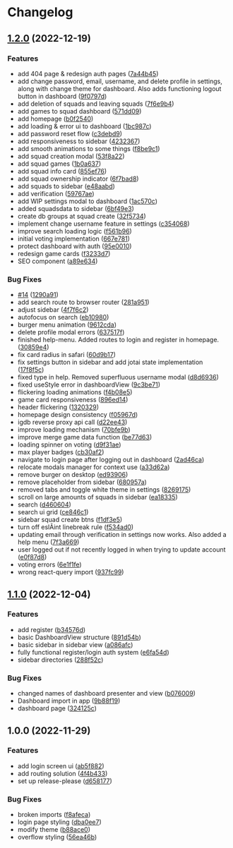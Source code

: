 # Changelog

## [1.2.0](https://github.com/MartinRybergLaude/GameSquad/compare/v1.1.0...v1.2.0) (2022-12-19)


### Features

* add 404 page & redesign auth pages ([7a44b45](https://github.com/MartinRybergLaude/GameSquad/commit/7a44b45a161917faac4312c64c1ff8e781a4ab6c))
* add change password, email, username, and delete profile in settings, along with change theme for dashboard. Also adds functioning logout button in dashboard ([9f0797d](https://github.com/MartinRybergLaude/GameSquad/commit/9f0797dda6ca8771fa85195ae70bb69275043f31))
* add deletion of squads and leaving squads ([7f6e9b4](https://github.com/MartinRybergLaude/GameSquad/commit/7f6e9b4ba11b685bc880b3aa6ec507a3489f90d7))
* add games to squad dashboard ([571dd09](https://github.com/MartinRybergLaude/GameSquad/commit/571dd09195ba2eb96e52a6c6d7aba7bb561ac5e5))
* add homepage ([b0f2540](https://github.com/MartinRybergLaude/GameSquad/commit/b0f25404123c27571d1e84041d80d36fdfae03dc))
* add loading & error ui to dashboard ([1bc987c](https://github.com/MartinRybergLaude/GameSquad/commit/1bc987c2827a8a748ebc2eca1c781882c49e0ef4))
* add password reset flow ([c3debd9](https://github.com/MartinRybergLaude/GameSquad/commit/c3debd9a24348024dec926d1917f667c1821f772))
* add responsiveness to sidebar ([4232367](https://github.com/MartinRybergLaude/GameSquad/commit/4232367b75cfa385da23b5bdc404a0b860a7b127))
* add smooth animations to some things ([f8be9c1](https://github.com/MartinRybergLaude/GameSquad/commit/f8be9c1b058d6c5240968af41af8b4f7a035a4e4))
* add squad creation modal ([53f8a22](https://github.com/MartinRybergLaude/GameSquad/commit/53f8a22e0cce7845deae587cf0eed9bea90b30bd))
* add squad games ([1b0a637](https://github.com/MartinRybergLaude/GameSquad/commit/1b0a63729331d53909cc9cd99153da20afaa2d50))
* add squad info card ([855ef76](https://github.com/MartinRybergLaude/GameSquad/commit/855ef7674df661d0dcbcffb61b300a24249ec39a))
* add squad ownership indicator ([6f7bad8](https://github.com/MartinRybergLaude/GameSquad/commit/6f7bad8394065666017c7d62964978d202003078))
* add squads to sidebar ([e48aabd](https://github.com/MartinRybergLaude/GameSquad/commit/e48aabd0e5f85e1b5adb2d313f973de6fcb0c7b3))
* add verification ([59767ae](https://github.com/MartinRybergLaude/GameSquad/commit/59767ae3128429686c5cd4cef8fb767bb34175a7))
* add WIP settings modal to dashboard ([1ac570c](https://github.com/MartinRybergLaude/GameSquad/commit/1ac570cf2f5f84ec5607f9b78576496885fde869))
* added squadsdata to sidebar ([6bf49e3](https://github.com/MartinRybergLaude/GameSquad/commit/6bf49e318fc350b85e0c580c783bb2bdc25a54da))
* create db groups at squad create ([32f5734](https://github.com/MartinRybergLaude/GameSquad/commit/32f5734220ddb4fb2326518fd6def288b2d54d7b))
* implement change username feature in settings ([c354068](https://github.com/MartinRybergLaude/GameSquad/commit/c3540680d4f89ee01cbe62ef516ac2a387e23846))
* improve search loading logic ([f561b96](https://github.com/MartinRybergLaude/GameSquad/commit/f561b96f7ea79ae8295d9d353dcfdc11d665617f))
* initial voting implementation ([667e781](https://github.com/MartinRybergLaude/GameSquad/commit/667e781198930d64e52c0b813e536f53816a277f))
* protect dashboard with auth ([95e0010](https://github.com/MartinRybergLaude/GameSquad/commit/95e0010c7e6b6f821aa32bfd16ab83686525ad3c))
* redesign game cards ([f3233d7](https://github.com/MartinRybergLaude/GameSquad/commit/f3233d78e23bd229316f2237210292262cd1dfb1))
* SEO component ([a89e634](https://github.com/MartinRybergLaude/GameSquad/commit/a89e634fe4fc9ca8a555254b088e80c965aa4b6e))


### Bug Fixes

* [#14](https://github.com/MartinRybergLaude/GameSquad/issues/14) ([1290a91](https://github.com/MartinRybergLaude/GameSquad/commit/1290a91a7aa1a7eaa2d82184223a17fe9250ba12))
* add search route to browser router ([281a951](https://github.com/MartinRybergLaude/GameSquad/commit/281a9518fd8def9b8959c11333af8116a1a922f7))
* adjust sidebar ([4f7f6c2](https://github.com/MartinRybergLaude/GameSquad/commit/4f7f6c29e60ba4666d4632f34435097f3b8e4b05))
* autofocus on search ([eb10980](https://github.com/MartinRybergLaude/GameSquad/commit/eb1098010df08d6280a855bf862f7adeac886645))
* burger menu animation ([9612cda](https://github.com/MartinRybergLaude/GameSquad/commit/9612cda9596f3aa29a34940f81295c744e9e1199))
* delete profile modal errors ([637517f](https://github.com/MartinRybergLaude/GameSquad/commit/637517f2600c981429d8b480b9d07c6c6aeabdb9))
* finished help-menu. Added routes to login and register in homepage. ([30859e4](https://github.com/MartinRybergLaude/GameSquad/commit/30859e449d7a0b6511dcf7ec91b6eea816df6b4d))
* fix card radius in safari ([60d9b17](https://github.com/MartinRybergLaude/GameSquad/commit/60d9b17b0acffbe22c986631dbda1668302a11dc))
* fix settings button in sidebar and add jotai state implementation ([17f8f5c](https://github.com/MartinRybergLaude/GameSquad/commit/17f8f5c9bb79a7bb25b448fb19a8355bedd3f7ca))
* fixed type in help. Removed superfluous username modal ([d8d6936](https://github.com/MartinRybergLaude/GameSquad/commit/d8d693664d4ab885a54f335c76e9efa90c8b512a))
* fixed useStyle error in dashboardView ([9c3be71](https://github.com/MartinRybergLaude/GameSquad/commit/9c3be71468f909468900a047c5aa6977d2ba5149))
* flickering loading animations ([f4b08e5](https://github.com/MartinRybergLaude/GameSquad/commit/f4b08e5a29c2021afa8916271c2d0d419151cb65))
* game card responsiveness ([896ed14](https://github.com/MartinRybergLaude/GameSquad/commit/896ed14f5d6e6634e61a86715ccd0e6ba75ec065))
* header flickering ([1320329](https://github.com/MartinRybergLaude/GameSquad/commit/1320329847d8ca7d97ec58bc9c36d6809bb851cc))
* homepage design consistency ([f05967d](https://github.com/MartinRybergLaude/GameSquad/commit/f05967d2e8c3a6ccb2631a367feae5840de259df))
* igdb reverse proxy api call ([d22ee43](https://github.com/MartinRybergLaude/GameSquad/commit/d22ee4368e722004784018061a214b24d8aefab3))
* improve loading mechanism ([70bfe9b](https://github.com/MartinRybergLaude/GameSquad/commit/70bfe9b9b94e3ab2a52ddc22debcd0d52c173e3e))
* improve merge game data function ([be77d63](https://github.com/MartinRybergLaude/GameSquad/commit/be77d634325bdb436859e42f13ccd7fc2fed88f8))
* loading spinner on voting ([d9f31ae](https://github.com/MartinRybergLaude/GameSquad/commit/d9f31ae68fa0c0d8dfd7aea0a865a452f48553d2))
* max player badges ([cb30af2](https://github.com/MartinRybergLaude/GameSquad/commit/cb30af271c03ea8fffe3f822257d00e8bc79561d))
* navigate to login page after logging out in dashboard ([2ad46ca](https://github.com/MartinRybergLaude/GameSquad/commit/2ad46ca5e03e5c3a97931a5cb0400e5c0eb8e386))
* relocate modals manager for context use ([a33d62a](https://github.com/MartinRybergLaude/GameSquad/commit/a33d62a939235c1202bf4f543dfc27380c2e4f39))
* remove burger on desktop ([ed93906](https://github.com/MartinRybergLaude/GameSquad/commit/ed93906a8e79f0b6e88fa8126c4bc8a56e565e6b))
* remove placeholder from sidebar ([680957a](https://github.com/MartinRybergLaude/GameSquad/commit/680957a62d0c02f95f1a4a82d318652558e4f5e2))
* removed tabs and toggle white theme in settings ([8269175](https://github.com/MartinRybergLaude/GameSquad/commit/8269175e94f0a94728ba50faaf095c577de7ad1c))
* scroll on large amounts of squads in sidebar ([ea18335](https://github.com/MartinRybergLaude/GameSquad/commit/ea1833513de60fc6c6b96fe51673ae7f87a41b2b))
* search ([d460604](https://github.com/MartinRybergLaude/GameSquad/commit/d4606041422cd2bcc8d99faccdcc365f8c49f33d))
* search ui grid ([ce846c1](https://github.com/MartinRybergLaude/GameSquad/commit/ce846c1ba9ba30e20de0c4a022bbb1ef477cc965))
* sidebar squad create btns ([f1df3e5](https://github.com/MartinRybergLaude/GameSquad/commit/f1df3e546b8d25ff88fbbd93e4adbaf6e1c214e0))
* turn off eslÃint linebreak rule ([f534ad0](https://github.com/MartinRybergLaude/GameSquad/commit/f534ad01d59e1d824925ff0353b3c45136220f1b))
* updating email through verification in settings now works. Also added a help menu ([7f3a669](https://github.com/MartinRybergLaude/GameSquad/commit/7f3a669baf7433e3f3fcbe51f7465501f0947845))
* user logged out if not recently logged in when trying to update account ([e0f87d8](https://github.com/MartinRybergLaude/GameSquad/commit/e0f87d8d0b0ade5e994f6a470e5a894f03e4522e))
* voting errors ([6e1f1fe](https://github.com/MartinRybergLaude/GameSquad/commit/6e1f1fe93fd868df5e2dcf96a67b9d7d7fb7eb73))
* wrong react-query import ([937fc99](https://github.com/MartinRybergLaude/GameSquad/commit/937fc99433f64d8f208df64aca4a9db95c31fc49))

## [1.1.0](https://github.com/MartinRybergLaude/GameSquad/compare/v1.0.0...v1.1.0) (2022-12-04)


### Features

* add register ([b34576d](https://github.com/MartinRybergLaude/GameSquad/commit/b34576d01e151324a9f4e59a907bc8afba7a65ed))
* basic DashboardView structure ([891d54b](https://github.com/MartinRybergLaude/GameSquad/commit/891d54b35bf166fb5a0a15a236ed4266ad84f40b))
* basic sidebar in sidebar view ([a086afc](https://github.com/MartinRybergLaude/GameSquad/commit/a086afcf2e0278b96033ad515fdad195abc75438))
* fully functional register/login auth system ([e6fa54d](https://github.com/MartinRybergLaude/GameSquad/commit/e6fa54d8287f036475436a768843369ee3a4bd2d))
* sidebar directories ([288f52c](https://github.com/MartinRybergLaude/GameSquad/commit/288f52c32f065d603dc0728d8012fdf859a61a04))


### Bug Fixes

* changed names of dashboard presenter and view ([b076009](https://github.com/MartinRybergLaude/GameSquad/commit/b0760094ced8795c18cf17a0718ce5cac66fe9ed))
* Dashboard import in app ([9b88f19](https://github.com/MartinRybergLaude/GameSquad/commit/9b88f19ed7f4a9c79b33a8432fd16ab78d1e1d48))
* dashboard page ([324125c](https://github.com/MartinRybergLaude/GameSquad/commit/324125caf4240a17a3687a18c63feb81af9b4fdb))

## 1.0.0 (2022-11-29)


### Features

* add login screen ui ([ab5f882](https://github.com/MartinRybergLaude/GameSquad/commit/ab5f882e183a251441553f1c08bb6cc548f1ec3a))
* add routing solution ([4f4b433](https://github.com/MartinRybergLaude/GameSquad/commit/4f4b433b018e25c241ba82d6022210c67171d726))
* set up release-please ([d658177](https://github.com/MartinRybergLaude/GameSquad/commit/d65817718715e5961063d3d640d802c5548424a5))


### Bug Fixes

* broken imports ([f8afeca](https://github.com/MartinRybergLaude/GameSquad/commit/f8afeca96f8ff8dae764722dcebf82859d04f185))
* login page styling ([dba0ee7](https://github.com/MartinRybergLaude/GameSquad/commit/dba0ee72999f1c57dc37176849019972802837be))
* modify theme ([b88ace0](https://github.com/MartinRybergLaude/GameSquad/commit/b88ace0bf1697580a0771d6835dda4973b781b31))
* overflow styling ([56ea46b](https://github.com/MartinRybergLaude/GameSquad/commit/56ea46ba7841000bf342b8276b1ccdfffe075772))
